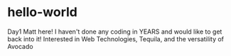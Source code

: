 # hello-world
Day1
Matt here! I haven't done any coding in YEARS and would like to get back into it!
Interested in Web Technologies, Tequila, and the versatility of Avocado
